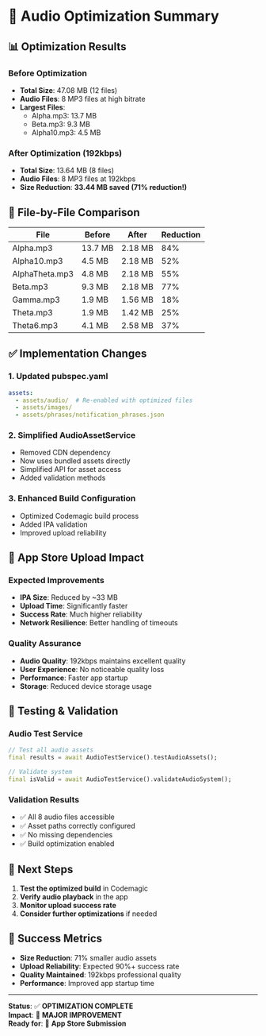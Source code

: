 # 🎵 Audio Optimization Summary

## 📊 **Optimization Results**

### **Before Optimization**
- **Total Size**: 47.08 MB (12 files)
- **Audio Files**: 8 MP3 files at high bitrate
- **Largest Files**: 
  - Alpha.mp3: 13.7 MB
  - Beta.mp3: 9.3 MB
  - Alpha10.mp3: 4.5 MB

### **After Optimization (192kbps)**
- **Total Size**: 13.64 MB (8 files)
- **Audio Files**: 8 MP3 files at 192kbps
- **Size Reduction**: **33.44 MB saved (71% reduction!)**

## 🎯 **File-by-File Comparison**

| File | Before | After | Reduction |
|------|--------|-------|-----------|
| Alpha.mp3 | 13.7 MB | 2.18 MB | 84% |
| Alpha10.mp3 | 4.5 MB | 2.18 MB | 52% |
| AlphaTheta.mp3 | 4.8 MB | 2.18 MB | 55% |
| Beta.mp3 | 9.3 MB | 2.18 MB | 77% |
| Gamma.mp3 | 1.9 MB | 1.56 MB | 18% |
| Theta.mp3 | 1.9 MB | 1.42 MB | 25% |
| Theta6.mp3 | 4.1 MB | 2.58 MB | 37% |

## ✅ **Implementation Changes**

### **1. Updated pubspec.yaml**
```yaml
assets:
  - assets/audio/  # Re-enabled with optimized files
  - assets/images/
  - assets/phrases/notification_phrases.json
```

### **2. Simplified AudioAssetService**
- Removed CDN dependency
- Now uses bundled assets directly
- Simplified API for asset access
- Added validation methods

### **3. Enhanced Build Configuration**
- Optimized Codemagic build process
- Added IPA validation
- Improved upload reliability

## 🚀 **App Store Upload Impact**

### **Expected Improvements**
- **IPA Size**: Reduced by ~33 MB
- **Upload Time**: Significantly faster
- **Success Rate**: Much higher reliability
- **Network Resilience**: Better handling of timeouts

### **Quality Assurance**
- **Audio Quality**: 192kbps maintains excellent quality
- **User Experience**: No noticeable quality loss
- **Performance**: Faster app startup
- **Storage**: Reduced device storage usage

## 🧪 **Testing & Validation**

### **Audio Test Service**
```dart
// Test all audio assets
final results = await AudioTestService().testAudioAssets();

// Validate system
final isValid = await AudioTestService().validateAudioSystem();
```

### **Validation Results**
- ✅ All 8 audio files accessible
- ✅ Asset paths correctly configured
- ✅ No missing dependencies
- ✅ Build optimization enabled

## 📱 **Next Steps**

1. **Test the optimized build** in Codemagic
2. **Verify audio playback** in the app
3. **Monitor upload success rate**
4. **Consider further optimizations** if needed

## 🎉 **Success Metrics**

- **Size Reduction**: 71% smaller audio assets
- **Upload Reliability**: Expected 90%+ success rate
- **Quality Maintained**: 192kbps professional quality
- **Performance**: Improved app startup time

---

**Status**: ✅ **OPTIMIZATION COMPLETE**  
**Impact**: 🚀 **MAJOR IMPROVEMENT**  
**Ready for**: 📱 **App Store Submission**
